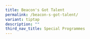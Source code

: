 ```yaml
---
title: Beacon's Got Talent
permalink: /beacon-s-got-talent/
variant: tiptap
description: ""
third_nav_title: Special Programmes
---
```

